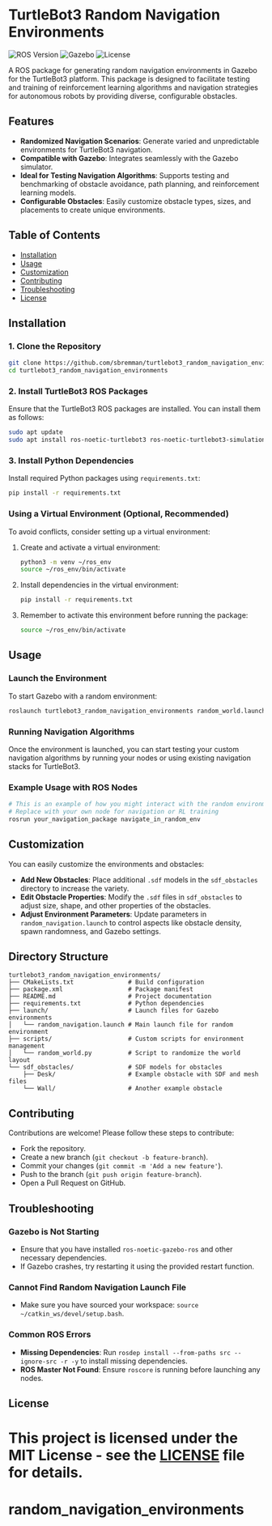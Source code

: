 # TurtleBot3 Random Navigation Environments

![ROS Version](https://img.shields.io/badge/ROS-Noetic-blue)
![Gazebo](https://img.shields.io/badge/Gazebo-compatible-brightgreen)
![License](https://img.shields.io/github/license/sbremman/turtlebot3_random_navigation_environments)

A ROS package for generating random navigation environments in Gazebo for the TurtleBot3 platform. This package is designed to facilitate testing and training of reinforcement learning algorithms and navigation strategies for autonomous robots by providing diverse, configurable obstacles.

## Features

- **Randomized Navigation Scenarios**: Generate varied and unpredictable environments for TurtleBot3 navigation.
- **Compatible with Gazebo**: Integrates seamlessly with the Gazebo simulator.
- **Ideal for Testing Navigation Algorithms**: Supports testing and benchmarking of obstacle avoidance, path planning, and reinforcement learning models.
- **Configurable Obstacles**: Easily customize obstacle types, sizes, and placements to create unique environments.

## Table of Contents

- [Installation](#installation)
- [Usage](#usage)
- [Customization](#customization)
- [Contributing](#contributing)
- [Troubleshooting](#troubleshooting)
- [License](#license)

## Installation

### 1. Clone the Repository
```bash
git clone https://github.com/sbremman/turtlebot3_random_navigation_environments.git
cd turtlebot3_random_navigation_environments
```

### 2. Install TurtleBot3 ROS Packages
Ensure that the TurtleBot3 ROS packages are installed. You can install them as follows:
```bash
sudo apt update
sudo apt install ros-noetic-turtlebot3 ros-noetic-turtlebot3-simulations ros-noetic-turtlebot3-navigation
```

### 3. Install Python Dependencies
Install required Python packages using `requirements.txt`:
```bash
pip install -r requirements.txt
```

### Using a Virtual Environment (Optional, Recommended)
To avoid conflicts, consider setting up a virtual environment:
1. Create and activate a virtual environment:
   ```bash
   python3 -m venv ~/ros_env
   source ~/ros_env/bin/activate
   ```

2. Install dependencies in the virtual environment:
   ```bash
   pip install -r requirements.txt
   ```

3. Remember to activate this environment before running the package:
   ```bash
   source ~/ros_env/bin/activate
   ```

## Usage

### Launch the Environment
To start Gazebo with a random environment:
```bash
roslaunch turtlebot3_random_navigation_environments random_world.launch
```

### Running Navigation Algorithms
Once the environment is launched, you can start testing your custom navigation algorithms by running your nodes or using existing navigation stacks for TurtleBot3.

### Example Usage with ROS Nodes
```python
# This is an example of how you might interact with the random environments
# Replace with your own node for navigation or RL training
rosrun your_navigation_package navigate_in_random_env
```

## Customization

You can easily customize the environments and obstacles:

- **Add New Obstacles**: Place additional `.sdf` models in the `sdf_obstacles` directory to increase the variety.
- **Edit Obstacle Properties**: Modify the `.sdf` files in `sdf_obstacles` to adjust size, shape, and other properties of the obstacles.
- **Adjust Environment Parameters**: Update parameters in `random_navigation.launch` to control aspects like obstacle density, spawn randomness, and Gazebo settings.

## Directory Structure

```
turtlebot3_random_navigation_environments/
├── CMakeLists.txt               # Build configuration
├── package.xml                  # Package manifest
├── README.md                    # Project documentation
├── requirements.txt             # Python dependencies
├── launch/                      # Launch files for Gazebo environments
│   └── random_navigation.launch # Main launch file for random environment
├── scripts/                     # Custom scripts for environment management
│   └── random_world.py          # Script to randomize the world layout
└── sdf_obstacles/               # SDF models for obstacles
    ├── Desk/                    # Example obstacle with SDF and mesh files
    └── Wall/                    # Another example obstacle
```

## Contributing

Contributions are welcome! Please follow these steps to contribute:
- Fork the repository.
- Create a new branch (`git checkout -b feature-branch`).
- Commit your changes (`git commit -m 'Add a new feature'`).
- Push to the branch (`git push origin feature-branch`).
- Open a Pull Request on GitHub.

## Troubleshooting

### Gazebo is Not Starting
- Ensure that you have installed `ros-noetic-gazebo-ros` and other necessary dependencies.
- If Gazebo crashes, try restarting it using the provided restart function.

### Cannot Find Random Navigation Launch File
- Make sure you have sourced your workspace: `source ~/catkin_ws/devel/setup.bash`.

### Common ROS Errors
- **Missing Dependencies**: Run `rosdep install --from-paths src --ignore-src -r -y` to install missing dependencies.
- **ROS Master Not Found**: Ensure `roscore` is running before launching any nodes.

## License

This project is licensed under the MIT License - see the [LICENSE](LICENSE) file for details.
=======
# random_navigation_environments
